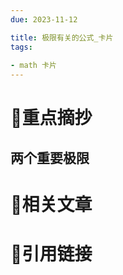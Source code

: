 ```yaml
---
due: 2023-11-12 

title: 极限有关的公式_卡片
tags:
 
- math 卡片
---
```

# 🍎重点摘抄
## 两个重要极限




# 📒相关文章




# 🍏引用链接

